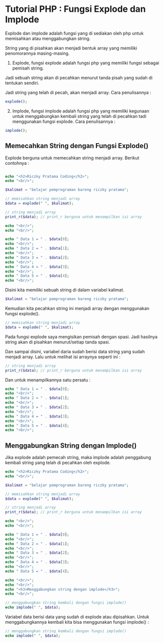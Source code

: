 # Tutorial PHP : Fungsi Explode dan Implode

Explode dan implode adalah fungsi yang di sediakan oleh php untuk memisahkan atau menggabungkan string.

String yang di pisahkan akan menjadi bentuk array yang memiliki penomorannya masing-masing.

1. Explode, fungsi explode adalah fungsi php yang memiliki fungsi sebagai pemisah string.

Jadi sebuah string akan di pecahkan menurut tanda pisah yang sudah di tentukan sendiri.

Jadi string yang telah di pecah, akan menjadi array. Cara penulisannya :
```php
explode();
```

2. Implode, fungsi implode adalah fungsi php yang memiliki kegunaan untuk menggabungkan kembali string yang telah di pecahkan tadi menggunakan fungsi explode. Cara penulisannya :
```php
implode();
```

## Memecahkan String dengan Fungsi Explode()

Explode berguna untuk memecahkan string menjadi array. Berikut contohnya :
```php

echo "<h2>Riczky Pratama Coding</h2>";
echo "<br/>";

$kalimat = "belajar pemprograman bareng riczky pratama";

// memisahkan string menjadi array
$data = explode(" ", $kalimat);

// string menjadi array
print_r($data); // print_r berguna untuk menampilkan isi array

echo "<br/>";
echo "<br/>";

echo " Data 1 = " . $data[0];
echo "<br/>";
echo " Data 2 = " . $data[1];
echo "<br/>";
echo " Data 3 = " . $data[2];
echo "<br/>";
echo " Data 4 = " . $data[3];
echo "<br/>";
echo " Data 5 = " . $data[4];
echo "<br/>";
```

Disini kita memiliki sebuah string di dalam variabel kalimat.
```php
$kalimat = "belajar pemprograman bareng riczky pratama";
```

Kemudian kita pecahkan string ini menjadi array dengan menggunakan fungsi explode().
```php
// memisahkan string menjadi array
$data = explode(" ", $kalimat);
```

Pada fungsi explode saya mengisikan pemisah dengan spasi. Jadi hasilnya string akan di pisahkan menurut/setiap tanda spasi.

Dan sampai disini, variabel daria sudah berisi data string yang sudah menjadi array. Lalu untuk melihat isi arraynya seperti ini :
```php
// string menjadi array
print_r($data); // print_r berguna untuk menampilkan isi array
```

Dan untuk menampilkannya satu persatu :
```php
echo " Data 1 = " . $data[0];
echo "<br/>";
echo " Data 2 = " . $data[1];
echo "<br/>";
echo " Data 3 = " . $data[2];
echo "<br/>";
echo " Data 4 = " . $data[3];
echo "<br/>";
echo " Data 5 = " . $data[4];
echo "<br/>";
```

## Menggabungkan String dengan Implode()

Jika explode adalah pemecah string, maka implode adalah penggabung kembali string yang telah di pecahkan oleh explode.
```php
echo "<h2>Riczky Pratama Coding</h2>";
echo "<br/>";

$kalimat = "belajar pemprograman bareng riczky pratama";

// memisahkan string menjadi array
$data = explode(" ", $kalimat);

// string menjadi array
print_r($data); // print_r berguna untuk menampilkan isi array

echo "<br/>";
echo "<br/>";

echo " Data 1 = " . $data[0];
echo "<br/>";
echo " Data 2 = " . $data[1];
echo "<br/>";
echo " Data 3 = " . $data[2];
echo "<br/>";
echo " Data 4 = " . $data[3];
echo "<br/>";
echo " Data 5 = " . $data[4];

echo "<br/>";
echo "<br/>";
echo "<h3>Menggabungkan string dengan implode</h3>";
echo "<br/>";

// menggabungkan string kembali dengan fungsi implode()
echo implode(" ", $data);
```

Variabel data berisi data yang sudah di explode atau dipisahkan. Untuk menggabungkannya kembali kita bisa menggunakan fungsi implode() :
```php
// menggabungkan string kembali dengan fungsi implode()
echo implode(" ", $data);
```